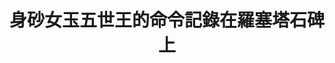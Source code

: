 ---
layout: quote
permalink: /zh-Hant/
langtag: zh-Hant
type: modern
script: Hant
langName: 繁体中文
englishLangName: Chinese (Traditional)
title: 身砂女玉五世王的命令記錄在羅塞塔石碑上
quote: 這份命令的副本將用象形文字、通俗文字和希臘文刻在玄武岩板上，並將其放在托勒密永生神的雕像旁邊的一、二、三等廟宇。
reference: 196 BC的羅塞塔石碑上的托勒密五世法令，英國博物館。
imageAlt: 托勒密五世面孔的硬幣
selectAriaLabel: 選擇語言
buttonRandom: 隨機
direction: ltr
---